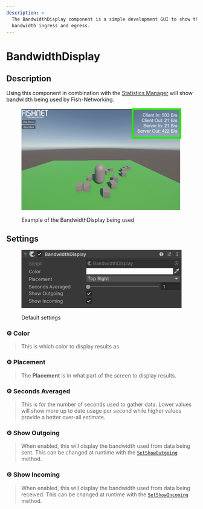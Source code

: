 ```yaml
---
description: >-
  The BandwidthDisplay component is a simple development GUI to show the
  bandwidth ingress and egress.
---
```


# BandwidthDisplay

## Description

Using this component in combination with the [Statistics Manager](../managers/statisticsmanager.md) will show bandwidth being used by Fish-Networking.

<div align="left"><figure><img src="../../../.gitbook/assets/bandwidth-display-example.png" alt="Image showing the current bandwidth being used at the top right of a screen in a game."><figcaption><p>Example of the BandwidthDisplay being used</p></figcaption></figure></div>

## Settings

<div align="left"><figure><img src="../../../.gitbook/assets/bandwidth-display-component.png" alt=""><figcaption><p>Default settings</p></figcaption></figure></div>

### :gear: **Color**

> This is which color to display results as.

### :gear: **Placement**

> The **Placement** is in what part of the screen to display results.

### :gear: **Seconds Averaged**

> This is for the number of seconds used to gather data. Lower values will show more up to date usage per second while higher values provide a better over-all estimate.

### :gear: **Show Outgoing**

> When enabled, this will display the bandwidth used from data being sent. This can be changed at runtime with the [`SetShowOutgoing`](https://fish-networking.com/FishNet/api/api/FishNet.Component.Utility.BandwidthDisplay.html#FishNet_Component_Utility_BandwidthDisplay_SetShowOutgoing_System_Boolean_) method.

### :gear: **Show Incoming**

> When enabled, this will display the bandwidth used from data being received. This can be changed at runtime with the [`SetShowIncoming`](https://fish-networking.com/FishNet/api/api/FishNet.Component.Utility.BandwidthDisplay.html#FishNet_Component_Utility_BandwidthDisplay_SetShowIncoming_System_Boolean_) method.
